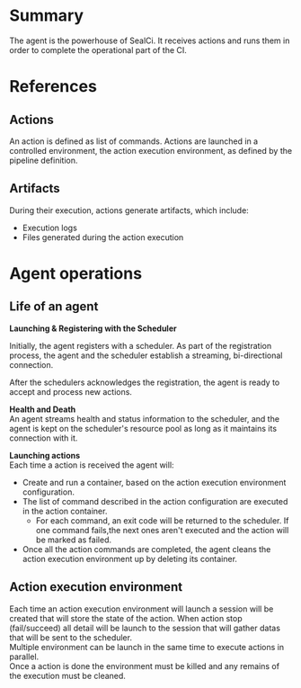 # Summary

The agent is the powerhouse of SealCi. It receives actions and runs them in order to complete the operational part of the CI.

# References

## Actions

An action is defined as list of commands. Actions are launched in a controlled environment, the action execution environment, as defined by the pipeline definition.

## Artifacts

During their execution, actions generate artifacts, which include:

-  Execution logs
-  Files generated during the action execution

# Agent operations

## Life of an agent

**Launching & Registering with the Scheduler**

Initially, the agent registers with a scheduler. As part of the registration process, the agent and the scheduler establish a streaming, bi-directional connection.

After the schedulers acknowledges the registration, the agent is ready to accept and process new actions.

**Health and Death**  
An agent streams health and status information to the scheduler, and the agent is kept on the scheduler's resource pool as long as it maintains its connection with it.

**Launching actions**  
Each time a action is received the agent will:

-  Create and run a container, based on the action execution environment configuration.
-  The list of command described in the action configuration are executed in the action container.
   -  For each command, an exit code will be returned to the scheduler. If one command fails,the next ones aren't executed and the action will be marked as failed.
-  Once all the action commands are completed, the agent cleans the action execution environment up by deleting its container.

## Action execution environment

Each time an action execution environment will launch a session will be created that will store the state of the action. When action stop (fail/succeed) all detail will be launch to the session that will gather datas that will be sent to the scheduler.  
Multiple environment can be launch in the same time to execute actions in parallel.  
Once a action is done the environment must be killed and any remains of the execution must be cleaned.
